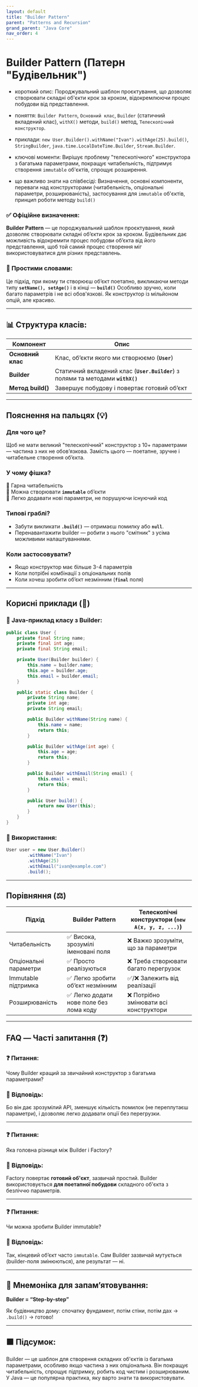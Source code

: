 ```yaml
---
layout: default
title: "Builder Pattern"
parent: "Patterns and Recursion"
grand_parent: "Java Core"
nav_order: 4
---
```


# Builder Pattern (Патерн "Будівельник")

* короткий опис: Породжувальний шаблон проєктування, що дозволяє створювати складні об'єкти крок за кроком, відокремлюючи процес побудови від представлення.

* поняття: `Builder Pattern`, `Основний клас`, `Builder` (статичний вкладений клас), `withX()` методи, `build()` метод, `Телескопічний конструктор`.

* приклади: `new User.Builder().withName("Ivan").withAge(25).build()`, `StringBuilder`, `java.time.LocalDateTime.Builder`, `Stream.Builder`.

* ключові моменти: Вирішує проблему "телескопічного" конструктора з багатьма параметрами, покращує читабельність, підтримує створення `immutable` об'єктів, спрощує розширення.

* що важливо знати на співбесіді: Визначення, основні компоненти, переваги над конструкторами (читабельність, опціональні параметри, розширюваність), застосування для `immutable` об'єктів, принцип роботи методу `build()`

### **✅ Офіційне визначення:**

**Builder Pattern** — це породжувальний шаблон проєктування, який дозволяє створювати складні обʼєкти крок за кроком.
Будівельник дає можливість відокремити процес побудови об’єкта від його представлення, щоб той самий процес створення міг використовуватися для різних представлень.

### **🧠 Простими словами:**

Це підхід, при якому ти створюєш обʼєкт поетапно, викликаючи методи типу **`setName(), setAge()`** і в кінці — **`build()`** Особливо зручно, коли багато параметрів і не всі обов'язкові. Як конструктор із мільйоном опцій, але красиво.

---

## **📊 Структура класів:**

| Компонент         | Опис                                                                             |
|-------------------|----------------------------------------------------------------------------------|
| **Основний клас** | Клас, об’єкти якого ми створюємо (**`User`**)                                    |
| **Builder**       | Статичний вкладений клас (**`User.Builder`**) з полями та методами **`withX()`** |
| **Метод build()** | Завершує побудову і повертає готовий об’єкт                                      |

---

## **Пояснення на пальцях (💡)**

### **Для чого це?**
  
Щоб не мати великий "телескопічний" конструктор з 10+ параметрами — частина з них не обов’язкова. Замість цього —
поетапне, зручне і читабельне створення об’єкта.

### **У чому фішка?**  

🔹 Гарна читабельність  
🔹 Можна створювати **`immutable`** обʼєкти  
🔹 Легко додавати нові параметри, не порушуючи існуючий код

### **Типові граблі?**

* Забути викликати **`.build()`** — отримаєш помилку або **`null`**.
* Перенавантажити builder — робити з нього "смітник" з усіма можливими налаштуваннями.

### **Коли застосовувати?**

* Якщо конструктор має більше 3-4 параметрів
* Коли потрібні комбінації з опціональних полів
* Коли хочеш зробити обʼєкт незмінним (**`final`** поля)

---

## **Корисні приклади (🧪)**

### **🔻 Java-приклад класу з Builder:**

```java
public class User {
    private final String name;
    private final int age;
    private final String email;

    private User(Builder builder) {
        this.name = builder.name;
        this.age = builder.age;
        this.email = builder.email;
    }

    public static class Builder {
        private String name;
        private int age;
        private String email;

        public Builder withName(String name) {
            this.name = name;
            return this;
        }

        public Builder withAge(int age) {
            this.age = age;
            return this;
        }

        public Builder withEmail(String email) {
            this.email = email;
            return this;
        }

        public User build() {
            return new User(this);
        }
    }
}
```

### **🔻 Використання:**

```java
User user = new User.Builder()
        .withName("Ivan")
        .withAge(25)
        .withEmail("ivan@example.com")
        .build();
```

---

## **Порівняння (⚖️)**

| Підхід                | Builder Pattern                        | Телескопічні конструктори (`new A(x, y, z, ...)`) |
|-----------------------|----------------------------------------|---------------------------------------------------|
| Читабельність         | ✅ Висока, зрозумілі іменовані поля     | ❌ Важко зрозуміти, що за параметри                |
| Опціональні параметри | ✅ Просто реалізуються                  | ❌ Треба створювати багато перегрузок              |
| Immutable підтримка   | ✅ Легко зробити об’єкт незмінним       | ✅/❌ Залежить від реалізації                       |
| Розширюваність        | ✅ Легко додати нове поле без лома коду | ❌ Потрібно змінювати всі конструктори             |

---

## **FAQ — Часті запитання (❓)**

### **❓ Питання:**

 Чому Builder кращий за звичайний конструктор з багатьма параметрами?

### **💬 Відповідь:**

Бо він дає зрозумілий API, зменшує кількість помилок (не переплутаєш параметри), і дозволяє легко додавати опції без
перегрузки.

---

### **❓ Питання:**

 Яка головна різниця між Builder і Factory?

### **💬 Відповідь:**

Factory повертає **готовий об'єкт**, зазвичай простий. Builder використовується **для поетапної побудови** складного
об'єкта з безліччю параметрів.

---

### **❓ Питання:**

 Чи можна зробити Builder immutable?

### **💬 Відповідь:**

Так, кінцевий об’єкт часто `immutable`. Сам Builder зазвичай мутується (builder-поля змінюються), але результат — ні.

---

## **🧠 Мнемоніка для запам’ятовування:**

**Builder \= “Step-by-step”**

Як будівництво дому: спочатку фундамент, потім стіни, потім дах -> `.build()` -> готово\!

---

## **🟩 Підсумок:**

Builder — це шаблон для створення складних об'єктів із багатьма параметрами, особливо якщо частина з них опціональна.
Він покращує читабельність, спрощує підтримку, робить код чистим і розширюваним. У Java — це популярна практика, яку
варто знати та використовувати.
